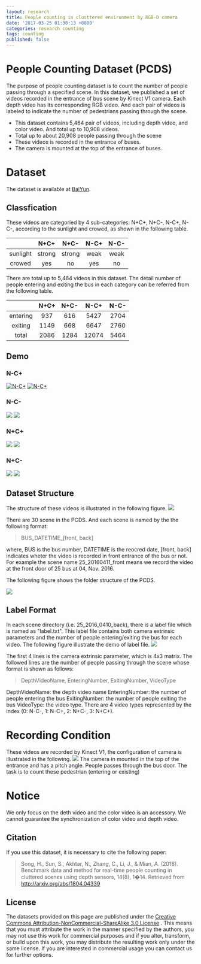 ```yaml
---
layout: research
title: People counting in clusttered environment by RGB-D camera
date: '2017-03-25 01:30:13 +0800'
categories: research counting
tags: counting
published: false
---
```


# People Counting Dataset (PCDS)
The purpose of people counting dataset is to count the number of people passing through a specified scene. In this dataset, we published a set of videos recorded in the entrance of bus scene by Kinect V1 camera. Each depth video has its corresponding RGB video. And each pair of videos is labeled to indicate the number of pedestrians passing through the scene.

- This dataset contains 5,464 pair of videos, including depth video, and color video. And total up to 10,908 videos.
- Total up to about 20,908 people passing through the scene
- These videos is recorded in the entrance of buses.
- The camera is mounted at the top of the entrance of buses.

# Dataset
The dataset is available at [BaiYun](http://pan.baidu.com/s/1eR3fmdO).

## Classfication
These videos are categoried by 4 sub-categories: N+C+, N+C-, N-C+, N-C-, according to the sunlight and crowed, as shown in the following table.

|          |  N+C+  |  N+C-  | N-C+ | N-C- |
|:--------:|:------:|:------:|:----:|:----:|
| sunlight | strong | strong | weak | weak |
| crowed   |   yes  |   no   |  yes |  no  |

There are total up to 5,464 videos in this dataset. The detail number of people entering and exiting the bus in each category can be referred from the following table.

|          | N+C+ | N+C- |  N-C+ | N-C- |
|:--------:|:----:|:----:|:-----:|:----:|
| entering |  937 |  616 |  5427 | 2704 |
| exiting  | 1149 |  668 |  6647 | 2760 |
| total    | 2086 | 1284 | 12074 | 5464 |


## Demo
### N-C+
[![N-C+](https://img.youtube.com/vi/vMqTqwWLvQU/0.jpg)](https://www.youtube.com/watch?v=vMqTqwWLvQU)
[![N-C+](https://img.youtube.com/vi/MnQMQ9FriAA/0.jpg)](https://www.youtube.com/watch?v=MnQMQ9FriAA)

### N-C-
[![](https://img.youtube.com/vi/CcpRFchOqu4/0.jpg)](https://www.youtube.com/watch?v=CcpRFchOqu4)
[![](https://img.youtube.com/vi/AVvS_lJ5l8s/0.jpg)](https://www.youtube.com/watch?v=AVvS_lJ5l8s)

### N+C+
[![](https://img.youtube.com/vi/m_ybcc_qZp8/0.jpg)](https://www.youtube.com/watch?v=m_ybcc_qZp8)
[![](https://img.youtube.com/vi/lcDs5B8oWKs/0.jpg)](https://www.youtube.com/watch?v=lcDs5B8oWKs)

### N+C-
[![](https://img.youtube.com/vi/Ic-VTrnBdfw/0.jpg)](https://www.youtube.com/watch?v=Ic-VTrnBdfw)
[![](https://img.youtube.com/vi/GyRAGWO97oY/0.jpg)](https://www.youtube.com/watch?v=GyRAGWO97oY)

## Dataset Structure
The structure of these videos is illustrated in the following figure.
![](./image/structure_of_videos.png)

There are 30 scene in the PCDS. And each scene is named by the the following format:

> BUS_DATETIME_\[front, back\]

where, BUS is the bus number, DATETIME is the reocred date, \[front, back\] indicates wheter the video is recorded in front entrance of the bus or not. For example the scene name 25_20160411_front means we record the video at the front door of 25 bus at 04, Nov. 2016.

The following figure shows the folder structure of the PCDS.

![](./image/demo_of_structure.png)

## Label Format
In each scene directory (i.e. 25_2016_0410_back), there is a label file which is named as "label.txt". This label file contains both camera extrinsic parameters and the number of people entering/exiting the bus for each video.
The following figure illustrate the demo of label file.
![](./image/demo_of_label_file.png)

The first 4 lines is the camera extrinsic parameter, which is 4x3 matrix. The followed lines are the number of people passing through the scene whose format is shown as follows:
 > DepthVideoName,  EnteringNumber, ExitingNumber, VideoType

 DepthVideoName: the depth video name
 EnteringNumber: the number of people entering the bus
 ExitingNumber: the number of people exiting the bus
 VideoType: the video type. There are 4 video types represented by the index (0: N-C-, 1: N-C+, 2: N+C-, 3: N+C+).


# Recording Condition
These videos are recorded by Kinect V1, the configuration of camera is illustrated in the following.
![](./image/application_scene.jpg)
The camera in mounted in the top of the entrance and has a pitch angle. People passes through the bus door. The task is to count these pedestrian (entering or existing)

# Notice
We only focus on the deth video and the color video is an accessory. We cannot guarantee the synchronization of color video and depth video.

## Citation
If you use this dataset, it is necessary to cite the following paper:
> Song, H., Sun, S., Akhtar, N., Zhang, C., Li, J., & Mian, A. (2018). Benchmark data and method for real-time people counting in cluttered scenes using depth sensors, 14(8), 1�14. Retrieved from http://arxiv.org/abs/1804.04339


## License
The datasets provided on this page are published under the [Creative Commons Attribution-NonCommercial-ShareAlike 3.0 License](http://creativecommons.org/licenses/by-nc-sa/3.0/) . This means that you must attribute the work in the manner specified by the authors, you may not use this work for commercial purposes and if you alter, transform, or build upon this work, you may distribute the resulting work only under the same license. If you are interested in commercial usage you can contact us for further options.
